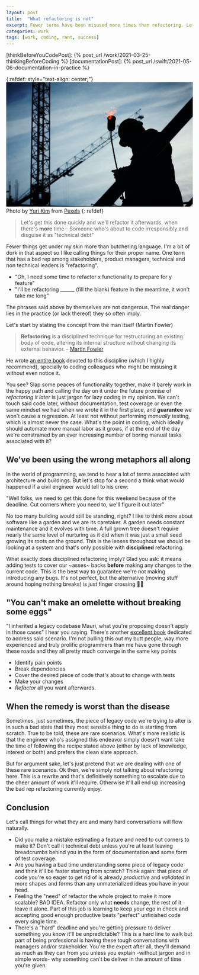 ```yaml
---
layout: post
title:  "What refactoring is not"
excerpt: Fewer terms have been misused more times than refactoring. Let me explain.
categories: work
tags: [work, coding, rant, success]
---
```


[referralAutor]: https://www.pexels.com/@yury-kim-181374
[referralLink]: https://www.pexels.com/photo/silhouette-of-man-holding-flamethrower-585418/

[thinkBeforeYouCodePost]: {% post_url /work/2021-03-25-thinkingBeforeCoding %}
[documentationPost]: {% post_url /swift/2021-05-06-documentation-in-practice %} 

{:refdef: style="text-align: center;"}
![compass](/assets/posts/13_refactoring/cover.jpg)
Photo by [Yuri Kim][referralAutor] from [Pexels][referralLink]
{: refdef}

> Let's get this done quickly and we'll refactor it afterwards, when there's **more** time - Someone who's about to code irresponsibly and disguise it as "technical debt"

Fewer things get under my skin more than butchering language. I'm a bit of dork in that aspect so I like calling things for their proper name. One term that has a bad rep among stakeholders, product managers, technical and non technical leaders is "refactoring". 

- "Oh, I need some time to refactor x functionality to prepare for y feature"
- "I'll be refactoring ______ (fill the blank) feature in the meantime, it won't take me long"

The phrases said above by themselves are not dangerous. The real danger lies in the practice (or lack thereof) they so often imply. 

Let's start by stating the concept from the man itself (Martin Fowler)

> **Refactoring** is a disciplined technique for restructuring an existing body of code, altering its internal structure without changing its external behavior. - [Martin Fowler](https://refactoring.com)

He wrote [an entire book](https://amzn.to/38X3U6z) devoted to this discipline (which I highly recommend), specially to coding colleagues who might be misusing it without even notice it. 

You see? Slap some peaces of functionality together, make it barely work in the happy path and calling the day on it under the future promise of _refactoring it later_ is just jargon for lazy coding in my opinion. We can't touch said code later, without documentation, test coverage or even the same mindset we had when we wrote it in the first place, and **guarantee** we won't cause a regression. At least not without performing _manually_ testing, which is almost never the case. What's the point in coding, which ideally should automate more manual labor as it grows, if at the end of the day we're constrained by an ever increasing number of boring manual tasks associated with it?

## We've been using the wrong metaphors all along

In the world of programming, we tend to hear a lot of terms associated with architecture and buildings. But let's stop for a second a think what would happened if a civil engineer would tell to his crew: 

"Well folks, we need to get this done for this weekend because of the deadline. Cut corners where you need to, we'll figure it out later"

No too many building would still be standing, right? I like to think more about software like a garden and we are its caretaker. A garden needs constant maintenance and it evolves with time. A full grown tree doesn't require nearly the same level of nurturing as it did when it was just a small seed growing its roots on the ground. This is the lenses throughout we should be looking at a system and that's only possible with __disciplined__ refactoring.

What exactly does disciplined refactoring imply? Glad you ask: it means adding tests to cover our ~asses~ backs __before__ making any changes to the current code. This is the best way to guarantee we're not making introducing any bugs. It's not perfect, but the alternative (moving stuff around hoping nothing breaks) is just finger crossing 🤞🏽

## "You can't make an omelette without breaking some eggs" 

"I inherited a legacy codebase Mauri, what you're proposing doesn't apply in those cases" I hear you saying. There's another [excellent book](https://amzn.to/3twP8x3) dedicated to address said scenario. I'm not pulling this out my butt people, way more experienced and truly prolific programmers than me have gone through these roads and they all pretty much converge in the same key points

- Identify pain points
- Break dependencies
- Cover the desired piece of code that's about to change with tests
- Make your changes
- _Refactor_ all you want afterwards.

## When the remedy is worst than the disease

Sometimes, just sometimes, the piece of legacy code we're trying to alter is in such a bad state that they most sensible thing to do is starting from scratch. True to be told, these are rare scenarios. What's more realistic is that the engineer who's assigned this endeavor simply doesn't want take the time of following the recipe stated above (either by lack of knowledge, interest or both) and prefers the clean slate approach.

But for argument sake, let's just pretend that we are dealing with one of these rare scenarios. Ok then, we're simply not talking about refactoring here. This is a rewrite and that's definitively something to escalate due to the cheer amount of work it'll require. Otherwise it'll all end up increasing the bad rep refactoring currently enjoy. 

## Conclusion

Let's call things for what they are and many hard conversations will flow naturally. 

- Did you make a mistake estimating a feature and need to cut corners to make it? Don't call it technical debt unless you're at least leaving breadcrumbs behind you in the form of documentation and some form of test coverage.
- Are you having a bad time understanding some piece of legacy code and think it'll be faster starting from scratch? Think again: that piece of code you're so eager to get rid of is already _productive_ and _validated_ in more shapes and forms than any unmaterialized ideas you have in your head.
- Feeling the "need" of refactor the whole project to make it more scalable? BAD IDEA. Refactor only what __needs__ change, the rest of it leave it alone. Part of this job is learning to keep your ego in check and accepting good enough productive beats "perfect" unfinished code every single time.
- There's a "hard" deadline and you're getting pressure to deliver something you know it'll be unpredictable? This is a hard line to walk but part of being professional is having these tough conversations with managers and/or stakeholder. You're the expert after all, they'll demand as much as they can from you unless you explain -without jargon and in simple words- why something can't be deliver in the amount of time you're given.









